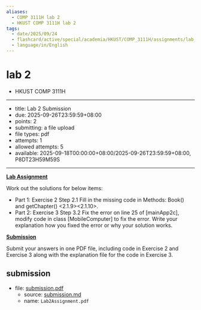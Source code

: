 ```yaml
---
aliases:
  - COMP 3111H lab 2
  - HKUST COMP 3111H lab 2
tags:
  - date/2025/09/24
  - flashcard/active/special/academia/HKUST/COMP_3111H/assignments/lab_2
  - language/in/English
---
```


# lab 2

- HKUST COMP 3111H

---

- title: Lab 2 Submission
- due: 2025-09-26T23:59:59+08:00
- points: 2
- submitting: a file upload
- file types: pdf
- attempts: 1
- allowed attempts: 5
- available: 2025-09-18T00:00:00+08:00/2025-09-26T23:59:59+08:00, P8DT23H59M59S

---

__<u>Lab Assignment</u>__

Work out the solutions for below items:

- Part 1: Exercise 2 Step 2.1 Fill in the missing code in Methods: Book\(\) and getChapter\(\)  &lt;2.1.9&gt;&lt;2.1.10&gt;.
- Part 2: Exercise 3 Step 3.2 Fix the error on line 25 of \[mainApp2c\], modify code in class \[MobileComputer\] to fix the error. Write your explanation how you fixed the error or why your solution works.

__<u>Submission</u>__

Submit your answers in one PDF file, including code in Exercise 2 and Exercise 3 along with the explanation file for the code in Exercise 3.

## submission

- file: [submission.pdf](submission.pdf)
  - source: [submission.md](submission.md)
  - name: `Lab2Assignment.pdf`
